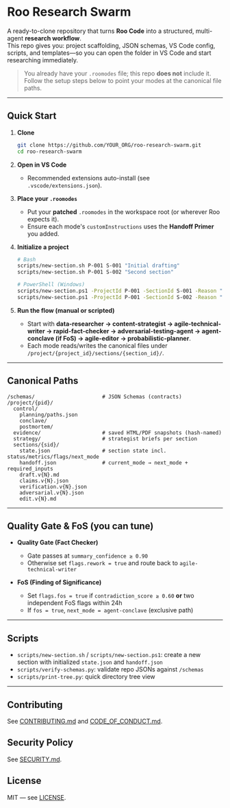 # Roo Research Swarm

A ready-to-clone repository that turns **Roo Code** into a structured, multi-agent **research workflow**.  
This repo gives you: project scaffolding, JSON schemas, VS Code config, scripts, and templates—so you can open the folder in VS Code and start researching immediately.

> You already have your `.roomodes` file; this repo **does not** include it. Follow the setup steps below to point your modes at the canonical file paths.

---

## Quick Start

1. **Clone**
   ```bash
   git clone https://github.com/YOUR_ORG/roo-research-swarm.git
   cd roo-research-swarm
   ```

2. **Open in VS Code**
   - Recommended extensions auto-install (see `.vscode/extensions.json`).

3. **Place your `.roomodes`**
   - Put your **patched** `.roomodes` in the workspace root (or wherever Roo expects it).
   - Ensure each mode's `customInstructions` uses the **Handoff Primer** you added.

4. **Initialize a project**
   ```bash
   # Bash
   scripts/new-section.sh P-001 S-001 "Initial drafting"
   scripts/new-section.sh P-001 S-002 "Second section"

   # PowerShell (Windows)
   scripts/new-section.ps1 -ProjectId P-001 -SectionId S-001 -Reason "Initial drafting"
   scripts/new-section.ps1 -ProjectId P-001 -SectionId S-002 -Reason "Second section"
   ```

5. **Run the flow (manual or scripted)**
   - Start with **data-researcher → content-strategist → agile-technical-writer → rapid-fact-checker → adversarial-testing-agent → agent-conclave (if FoS) → agile-editor → probabilistic-planner**.
   - Each mode reads/writes the canonical files under `/project/{project_id}/sections/{section_id}/`.

---

## Canonical Paths

```
/schemas/                      # JSON Schemas (contracts)
/project/{pid}/
  control/
    planning/paths.json
    conclave/
    postmortem/
  evidence/                    # saved HTML/PDF snapshots (hash-named)
  strategy/                    # strategist briefs per section
  sections/{sid}/
    state.json                 # section state incl. status/metrics/flags/next_mode
    handoff.json               # current_mode → next_mode + required_inputs
    draft.v{N}.md
    claims.v{N}.json
    verification.v{N}.json
    adversarial.v{N}.json
    edit.v{N}.md
```

---

## Quality Gate & FoS (you can tune)

- **Quality Gate (Fact Checker)**
  - Gate passes at `summary_confidence ≥ 0.90`
  - Otherwise set `flags.rework = true` and route back to `agile-technical-writer`

- **FoS (Finding of Significance)**
  - Set `flags.fos = true` if `contradiction_score ≥ 0.60` **or** two independent FoS flags within 24h
  - If `fos = true`, `next_mode = agent-conclave` (exclusive path)

---

## Scripts

- `scripts/new-section.sh` / `scripts/new-section.ps1`: create a new section with initialized `state.json` and `handoff.json`
- `scripts/verify-schemas.py`: validate repo JSONs against `/schemas`
- `scripts/print-tree.py`: quick directory tree view

---

## Contributing

See [CONTRIBUTING.md](CONTRIBUTING.md) and [CODE_OF_CONDUCT.md](CODE_OF_CONDUCT.md).

## Security Policy

See [SECURITY.md](SECURITY.md).

## License

MIT — see [LICENSE](LICENSE).
